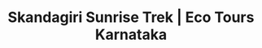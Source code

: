 ---
layout: trek_temp # Not to be messed with

# START OF META TAGS
title: Skandagiri Sunrise Trek | Eco Tours Karnataka
trek-name: Skandagiri Sunrise Trek
description: Trek through the scenic beauty of Skandagiri with Eco Tours Karnataka. This package is the perfect way to escape the city and immerse yourself in nature. Book now and experience the adventure!
kw: 
# END OF META DATA

type: 1-day
permalink: /trek/skandagiri # NOT TO BE MESSED WITH

#  BOOK CARD
destination: skandagiri
fprice: 2149
aprice: 1999
upcoming-dates: 
r-pay-link: https://rzp.io/l/65YZo1ar
# BOOK CARD END

# QUICK INFO
duration: 1D/1N
altitude: 1447.8
difficulty: Moderate
t-distance: 9
location: Kalavara, Chikkaballapura
# END QUICK INFO

# ABOUT TRIP
read-more: Located just 70 KM from Bangalore, Skandagiri is the epitome of a perfect weekend escape for those seeking adventure and breathtaking views. This mountain fortress, also known as Kalwarbetta or Kalavara Durga, holds a rich history dating back to the reign of Tipu Sultan, who built the fortress before losing the Anglo-Mysore War in 1791.
more-content: Despite being abandoned for centuries, the beauty of Skandagiri Hills only continues to grow with time. As restrictions on night treks become increasingly stringent, the Skandagiri trek remains one of the few legally accessible sunrise treks available to explore.<br><br>Take a step back in time and immerse yourself in the rich history and breathtaking views that Skandagiri has to offer. With its close proximity to Bangalore and its picture-perfect sunrise, this trek is a must-do for anyone seeking adventure and a change of scenery.
# END ABOUT TRIP

# Price
wt-pack: 1549
t-pack: 1999
dayz:
    - The exciting journey starts with a pickup from 7PM.
    - 7:30PM, Pick-up from Yashwanthpur Metro Station  
    - 8:00PM, 5M Car Care, Bhashyam Circle
    - 8:15PM, State Bank of India, Vasant Nagar
    - 8:30PM, Shanti Sagar, Hallasuru
    - 8:45PM, Indira Nagar Metro Station
    - 9:30PM, Esteem Mall, Hebbal
    - 9:50PM, Yelahanka Old Town 
    - Reach the base, enjoy the fun tent pitching activity and retire for the day in your tents.
dayo: 
    - Start the trek at 4AM in the morning.
    - Reach the summit by 6 AM and experience a mesmerising sunrise.
    - Start descending from the summit and return to the starting point by 8 AM.
    - Have a quick breakfast.
    - Reach Bhoga Nandishwara Temple and soak in the divinity of the place.
    - Reach Bangalore by 12:30PM
dayt: 

inclusions:
    - Forest permits
    - Tent Stay
    - Trek leader from ETK and an Experienced Naturalist
    - Unforgetable Experience with comfort and safety
    - Breakfast & Dinner

things-to-carry: 
    - Compact Backpack
    - Digital or physical copy of aadhar
    - Hydration essential - 2 one-liter water bottles
    - Protect your gear with a raincoat or bag cover
    - Illuminate your path with a torch or headlamp for night time navigation
    - Stay warm with a down or fleece jacket
    - Keep your head and ears warm with a woollen cap
    - Protect your skin from the sun with a sun cap and SPF sunscreen.

category: chikkaballapur
---